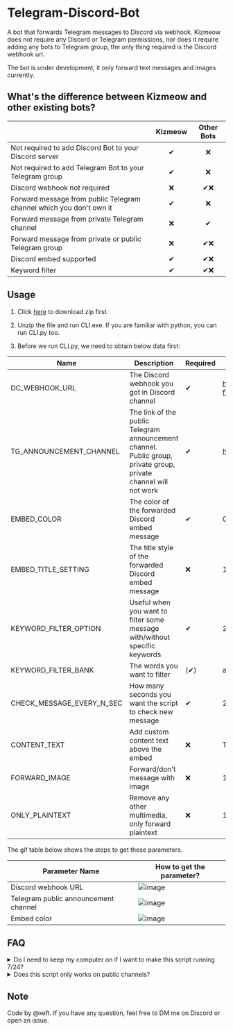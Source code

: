 # Telegram-Discord-Bot
A bot that forwards Telegram messages to Discord via webhook. Kizmeow does not require any Discord or Telegram permissions, nor does it require adding any bots to Telegram group, the only thing required is the Discord webhook url.

The bot is under development, it only forward text messages and images currently. 

What's the difference between Kizmeow and other existing bots?
-----------------

|                                                                   | Kizmeow | Other Bots |
|-------------------------------------------------------------------|:-------:|:----------:|
|Not required to add Discord Bot to your Discord server             |   ✔    |     ❌     |
|Not required to add Telegram Bot to your Telegram group            |   ✔    |     ❌     |
|Discord webhook not required                                       |   ❌   |    ✔❌    |
|Forward message from public Telegram channel which you don't own it|   ✔    |     ❌     |
|Forward message from private Telegram channel                      |   ❌   |     ✔      |
|Forward message from private or public Telegram group              |   ❌   |     ✔❌   |
|Discord embed supported                                            |   ✔    |    ✔❌    |
|Keyword filter                                                     |   ✔    |    ✔❌    |

Usage
-----------------

1. Click [here](https://github.com/Xeift/Kizmeow-Telegram-Discord-Bot/archive/refs/heads/main.zip) to download zip first.

2. Unzip the file and run CLI.exe. If you are familiar with python, you can run CLI.py too.

3. Before we run CLI.py, we need to obtain below data first:

|       Name                           | Description | Required | Example |
|--------------------------------------|-------------|----------|---------|
| DC_WEBHOOK_URL                       | The Discord webhook you got in Discord channel                                                                   |    ✔    | https://discord.com/api/webhooks/1322806255961509930/Bhz0Q2mv6rz9gXclYAFSl7tvbqdhhbEr3no6WY6o-fWwa6rp5Mg8t_EbtvIjnuR6lb3u |
| TG_ANNOUNCEMENT_CHANNEL              | The link of the public Telegram announcement channel. Public group, private group, private channel will not work |    ✔    | https://t.me/dsafdsfa3243 |
| EMBED_COLOR                          | The color of the forwarded Discord embed message                                                                 |    ✔    | 0xe8006f |
| EMBED_TITLE_SETTING                  | The title style of the forwarded Discord embed message                                                           |    ❌   | 1 |
| KEYWORD_FILTER_OPTION                | Useful when you want to filter some message with/without specific keywords                                       |    ✔    | 2 |
| KEYWORD_FILTER_BANK                  | The words you want to filter                                                                                     |    (✔)  | ant,bear,cat |
| CHECK_MESSAGE_EVERY_N_SEC            | How many seconds you want the script to check new message                                                        |    ✔    | 20 |
| CONTENT_TEXT                         | Add custom content text above the embed                                                                          |    ❌   | This message is forward from Telegram =w= |
| FORWARD_IMAGE                        | Forward/don't message with image                                                                                 |    ❌   | 1 |
| ONLY_PLAINTEXT                       | Remove any other multimedia, only forward plaintext                                                              |    ❌   | 1 |

The gif table below shows the steps to get these parameters.

|               Parameter Name               |                                 How to get the parameter?                                 |
|--------------------------------------------|-------------------------------------------------------------------------------------------|
|             Discord webhook URL            | ![image](https://github.com/user-attachments/assets/9798b6ea-9be7-40b5-8169-87e3445d1c8d) |
|    Telegram public announcement channel    | ![image](https://github.com/user-attachments/assets/98f40aad-471c-42bf-b2c6-038fcc639e77) |
|                Embed color                 | ![image](https://github.com/user-attachments/assets/d072d6d9-22e1-412d-8278-7a6676e7feb0) |



FAQ
-----------------

<details>
<summary>Do I need to keep my computer on if I want to make this script running 7/24?</summary>
Yes.
</details>

<details>
<summary>Does this script only works on public channels?</summary>
Yes. This script does *not* works in group(private/public), channel(private). The purpose of this script is *forward message in a public Telegram channel which you don't own it to a Discord server which only requires manage webhook permission*. If you are the admin of both Telegram group and Discord channel, you can try [IFTTT](https://ifttt.com/explore), it's much more easier to set up.
</details>

Note
-----------------
Code by @xeft. If you have any question, feel free to DM me on Discord or open an issue.
